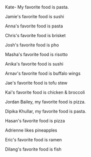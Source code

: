 
Kate- My favorite food is pasta.

Jamie's favorite food is sushi

Anna's favorite food is pasta

Chris's favorite food is brisket

Josh's favorite food is pho

Masha's favorite food is risotto

Anika's favorite food is sushi

Arnav's favorite food is buffalo wings

Jae's favorite food is tofu stew

Kai's favorite food is chicken & broccoli

Jordan Bailey, my favorite food is pizza.

Dipika Khullar, my favorite food is pasta.

Hasan's favorite food is pizza 

Adrienne likes pineapples

Eric's favorite food is ramen

Dilang's favorite food is fish
